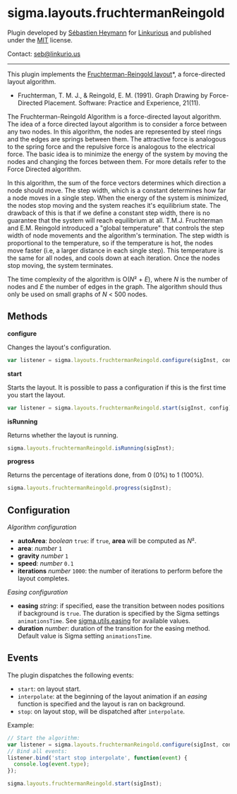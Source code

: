 sigma.layouts.fruchtermanReingold
========================

Plugin developed by [Sébastien Heymann](https://github.com/sheymann) for [Linkurious](https://github.com/Linkurious) and published under the [MIT](LICENSE) license.

Contact: seb@linkurio.us

---

This plugin implements the [Fruchterman-Reingold layout](http://citeseer.ist.psu.edu/viewdoc/download;jsessionid=19A8857540E8C9C26397650BBACD5311?doi=10.1.1.13.8444&rep=rep1&type=pdf)*, a force-directed layout algorithm.

* Fruchterman, T. M. J., & Reingold, E. M. (1991). Graph Drawing by Force-Directed Placement. Software: Practice and Experience, 21(11).

The Fruchterman-Reingold Algorithm is a force-directed layout algorithm. The idea of a force directed layout algorithm is to consider a force between any two nodes. In this algorithm, the nodes are represented by steel rings and the edges are springs between them. The attractive force is analogous to the spring force and the repulsive force is analogous to the electrical force. The basic idea is to minimize the energy of the system by moving the nodes and changing the forces between them. For more details refer to the Force Directed algorithm.

In this algorithm, the sum of the force vectors determines which direction a node should move. The step width, which is a constant determines how far a node moves in a single step. When the energy of the system is minimized, the nodes stop moving and the system reaches it's equilibrium state. The drawback of this is that if we define a constant step width, there is no guarantee that the system will reach equilibrium at all. T.M.J. Fruchterman and E.M. Reingold introduced a "global temperature" that controls the step width of node movements and the algorithm's termination. The step width is proportional to the temperature, so if the temperature is hot, the nodes move faster (i.e, a larger distance in each single step). This temperature is the same for all nodes, and cools down at each iteration. Once the nodes stop moving, the system terminates.

The time complexity of the algorithm is O(*N*² + *E*), where *N* is the number of nodes and *E* the number of edges in the graph. The algorithm should thus only be used on small graphs of *N* < 500 nodes.

## Methods

**configure**

Changes the layout's configuration.

```js
var listener = sigma.layouts.fruchtermanReingold.configure(sigInst, config);
```

**start**

Starts the layout. It is possible to pass a configuration if this is the first time you start the layout.

```js
var listener = sigma.layouts.fruchtermanReingold.start(sigInst, config);
```

**isRunning**

Returns whether the layout is running.

```js
sigma.layouts.fruchtermanReingold.isRunning(sigInst);
```

**progress**

Returns the percentage of iterations done, from 0 (0%) to 1 (100%).

```js
sigma.layouts.fruchtermanReingold.progress(sigInst);
```

## Configuration

*Algorithm configuration*

* **autoArea**: *boolean* `true`: if `true`, **area** will be computed as *N*².
* **area**: *number* `1`
* **gravity** *number* `1`
* **speed**: *number* `0.1`
* **iterations** *number* `1000`: the number of iterations to perform before the layout completes.

*Easing configuration*

* **easing** *string*: if specified, ease the transition between nodes positions if background is `true`. The duration is specified by the Sigma settings `animationsTime`. See [sigma.utils.easing](../../src/utils/sigma.utils.js#L723) for available values.
* **duration** *number*: duration of the transition for the easing method. Default value is Sigma setting `animationsTime`.

## Events

The plugin dispatches the following events:

- `start`: on layout start.
- `interpolate`: at the beginning of the layout animation if an *easing* function is specified and the layout is ran on background.
- `stop`: on layout stop, will be dispatched after `interpolate`.

Example:

```js
// Start the algorithm:
var listener = sigma.layouts.fruchtermanReingold.configure(sigInst, config);
// Bind all events:
listener.bind('start stop interpolate', function(event) {
  console.log(event.type);
});

sigma.layouts.fruchtermanReingold.start(sigInst);
```
